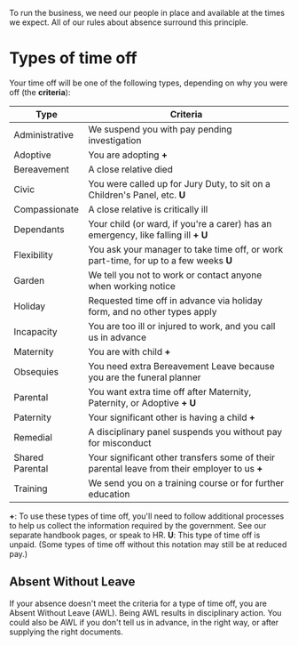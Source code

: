 To run the business, we need our people in place and available at the times we expect. All of our rules about absence surround this principle.

# Types of time off

Your time off will be one of the following types, depending on why you were off (the **criteria**):

| Type | Criteria |
| --- | --- |
| Administrative | We suspend you with pay pending investigation |
| Adoptive | You are adopting **+** |
| Bereavement | A close relative died |
| Civic | You were called up for Jury Duty, to sit on a Children's Panel, etc. **U** |
| Compassionate | A close relative is critically ill |
| Dependants | Your child (or ward, if you're a carer) has an emergency, like falling ill **+** **U** |
| Flexibility | You ask your manager to take time off, or work part-time, for up to a few weeks **U** |
| Garden | We tell you not to work or contact anyone when working notice |
| Holiday | Requested time off in advance via holiday form, and no other types apply |
| Incapacity | You are too ill or injured to work, and you call us in advance |
| Maternity | You are with child **+** |
| Obsequies | You need extra Bereavement Leave because you are the funeral planner |
| Parental | You want extra time off after Maternity, Paternity, or Adoptive **+** **U** |
| Paternity | Your significant other is having a child **+** |
| Remedial | A disciplinary panel suspends you without pay for misconduct |
| Shared Parental | Your significant other transfers some of their parental leave from their employer to us **+** |
| Training | We send you on a training course or for further education |

**+**: To use these types of time off, you'll need to follow additional processes to help us collect the information required by the government. See our separate handbook pages, or speak to HR.
**U**: This type of time off is unpaid. (Some types of time off without this notation may still be at reduced pay.)

## Absent Without Leave

If your absence doesn't meet the criteria for a type of time off, you are Absent Without Leave (AWL). Being AWL results in disciplinary action. You could also be AWL if you don't tell us in advance, in the right way, or after supplying the right documents.
